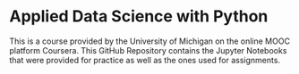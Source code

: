 # Applied Data Science with Python

This is a course provided by the University of Michigan on the online MOOC platform Coursera.
This GitHub Repository contains the Jupyter Notebooks that were provided for practice as well as the ones used for assignments. 
